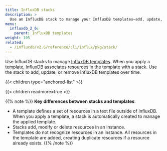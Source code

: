 ```yaml
---
title: InfluxDB stacks
description: >
  Use an InfluxDB stack to manage your InfluxDB templates—add, update, or remove templates over time.
menu:
  influxdb_2_6:
    parent: InfluxDB templates
weight: 105
related:
  - /influxdb/v2.6/reference/cli/influx/pkg/stack/
---
```


Use InfluxDB stacks to manage [InfluxDB templates](/influxdb/v2.6/influxdb-templates).
When you apply a template, InfluxDB associates resources in the template with a stack. Use the stack to add, update, or remove InfluxDB templates over time.

  {{< children type="anchored-list" >}}

  {{< children readmore=true >}}

{{% note %}}
**Key differences between stacks and templates**:

- A template defines a set of resources in a text file outside of InfluxDB. When you apply a template, a stack is automatically created to manage the applied template.
- Stacks add, modify or delete resources in an instance.
- Templates do not recognize resources in an instance. All resources in the template are added, creating duplicate resources if a resource already exists.
  {{% /note %}}
